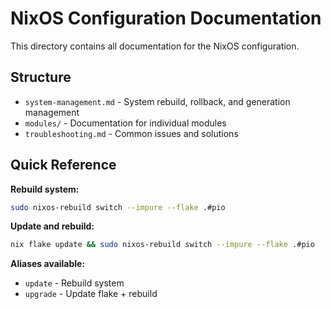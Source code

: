 # NixOS Configuration Documentation

This directory contains all documentation for the NixOS configuration.

## Structure

- `system-management.md` - System rebuild, rollback, and generation management
- `modules/` - Documentation for individual modules
- `troubleshooting.md` - Common issues and solutions

## Quick Reference

**Rebuild system:**
```bash
sudo nixos-rebuild switch --impure --flake .#pio
```

**Update and rebuild:**
```bash
nix flake update && sudo nixos-rebuild switch --impure --flake .#pio
```

**Aliases available:**
- `update` - Rebuild system
- `upgrade` - Update flake + rebuild